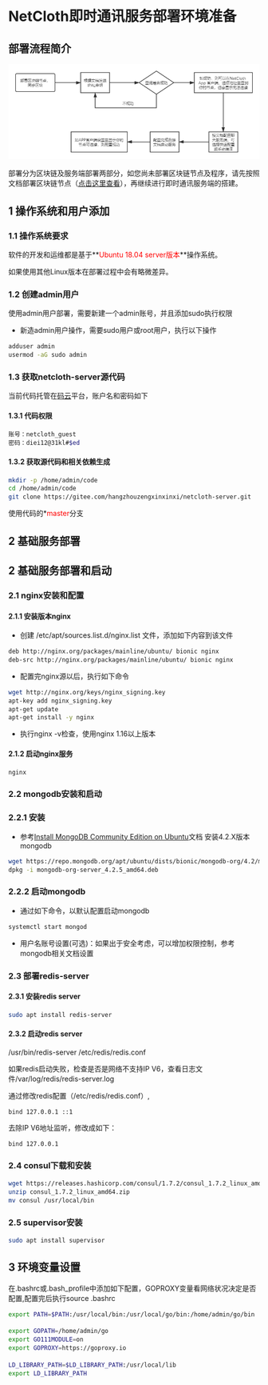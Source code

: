 # NetCloth即时通讯服务部署环境准备

## 部署流程简介

![流程图](../images/procedure_IM_deploy.png)

部署分为区块链及服务端部署两部分，如您尚未部署区块链节点及程序，请先按照文档部署区块链节点（[点击这里查看](../get-started/how-to-join-testnet.md)），再继续进行即时通讯服务端的搭建。

## 1 操作系统和用户添加
### 1.1 操作系统要求
软件的开发和运维都是基于**<font color=red>Ubuntu 18.04 server版本</font>**操作系统。

如果使用其他Linux版本在部署过程中会有略微差异。

### 1.2 创建admin用户
使用admin用户部署，需要新建一个admin账号，并且添加sudo执行权限

* 新造admin用户操作，需要sudo用户或root用户，执行以下操作

```bash
adduser admin
usermod -aG sudo admin
```

### 1.3 获取netcloth-server源代码
当前代码托管在[码云](https://gitee.com)平台，账户名和密码如下

#### 1.3.1 代码权限

```bash
账号：netcloth_guest
密码：diei12@31kl#$ed
```

#### 1.3.2 获取源代码和相关依赖生成

```bash
mkdir -p /home/admin/code
cd /home/admin/code
git clone https://gitee.com/hangzhouzengxinxinxi/netcloth-server.git
```

使用代码的*<font color=red>master</font>分支

## 2 基础服务部署

## 2 基础服务部署和启动

### 2.1 nginx安装和配置

#### 2.1.1 安装版本nginx

* 创建 /etc/apt/sources.list.d/nginx.list 文件，添加如下内容到该文件
  
```bash
deb http://nginx.org/packages/mainline/ubuntu/ bionic nginx
deb-src http://nginx.org/packages/mainline/ubuntu/ bionic nginx
```

* 配置完nginx源以后，执行如下命令
  
```bash
wget http://nginx.org/keys/nginx_signing.key
apt-key add nginx_signing.key
apt-get update
apt-get install -y nginx
```

* 执行nginx -v检查，使用nginx 1.16以上版本

#### 2.1.2 启动nginx服务

```bash
nginx
```

### 2.2 mongodb安装和启动

### 2.2.1 安装

* 参考[Install MongoDB Community Edition on Ubuntu](https://docs.mongodb.com/manual/tutorial/install-mongodb-on-ubuntu/#install-mongodb-community-edition-using-deb-packages)文档 安装4.2.X版本 mongodb 

```bash
wget https://repo.mongodb.org/apt/ubuntu/dists/bionic/mongodb-org/4.2/multiverse/binary-amd64/mongodb-org-server_4.2.5_amd64.deb
dpkg -i mongodb-org-server_4.2.5_amd64.deb
```

### 2.2.2 启动mongodb

* 通过如下命令，以默认配置启动mongodb

```bash
systemctl start mongod
```

* 用户名账号设置(可选)：如果出于安全考虑，可以增加权限控制，参考mongodb相关文档设置

### 2.3 部署redis-server

#### 2.3.1 安装redis server

```bash
sudo apt install redis-server
```

#### 2.3.2 启动redis server

/usr/bin/redis-server /etc/redis/redis.conf

如果redis启动失败，检查是否是网络不支持IP V6，查看日志文件/var/log/redis/redis-server.log

通过修改redis配置（/etc/redis/redis.conf）,
 
 ```text
 bind 127.0.0.1 ::1
 ```
 去除IP V6地址监听，修改成如下：
 
 ```text
 bind 127.0.0.1
 ```

### 2.4 consul下载和安装

```bash
wget https://releases.hashicorp.com/consul/1.7.2/consul_1.7.2_linux_amd64.zip
unzip consul_1.7.2_linux_amd64.zip
mv consul /usr/local/bin
```

### 2.5 supervisor安装

```bash
sudo apt install supervisor
```

## 3 环境变量设置
在.bashrc或.bash_profile中添加如下配置，GOPROXY变量看网络状况决定是否配置,配置完后执行source .bashrc

```bash
export PATH=$PATH:/usr/local/bin:/usr/local/go/bin:/home/admin/go/bin

export GOPATH=/home/admin/go
export GO111MODULE=on
export GOPROXY=https://goproxy.io

LD_LIBRARY_PATH=$LD_LIBRARY_PATH:/usr/local/lib
export LD_LIBRARY_PATH
```
